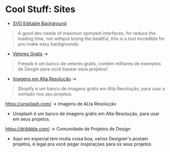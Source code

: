 # Cool Stuff: Sites

- [SVG Editable Background](https://www.svgbackgrounds.com/)  
 >A good dev needs of maximun opmized interfaces, for reduce the loading time, not withput losing the beatiful, this is a tool incredible for you make easy backgrounds. 

- [Vetores Gratis](https://br.freepik.com/) -> 
 >Freepik é um banco de vetores gratis, contém milhares de exemplos de Desgin para você basear seus projetos!

- [Imagens em Alta Resolução](https://burst.shopify.com/) -> 
>Shopify é um banco de imagens gratis em Alta Resolução, para usar a vontado nos seu projetos. 

https://unsplash.com/ -> Imagens de ALta Resolução
- Unsplash é um banco de imagens grátis em Alta Resolução, para usar em seus projetos.

https://dribbble.com/ -> Comunidade de Projetos de Design 
- Aqui em especial tem muita coisa boa, varios Designer's postam projetos, é legal pra você pegar inspirações para os seus projetos. 
